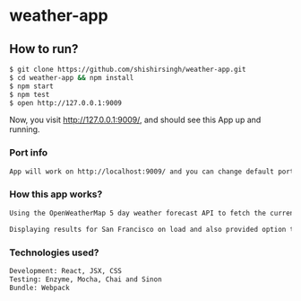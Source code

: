# weather-app

## How to run?

```bash
$ git clone https://github.com/shishirsingh/weather-app.git
$ cd weather-app && npm install
$ npm start
$ npm test
$ open http://127.0.0.1:9009
```

Now, you visit http://127.0.0.1:9009/, and should see this App up and running.

### Port info

```bash
App will work on http://localhost:9009/ and you can change default port in webpack.config.js file
```

### How this app works?

```bash
Using the OpenWeatherMap 5 day weather forecast API to fetch the current 5 day weather forecast. Displaying weather data for every 3 hours.

Displaying results for San Francisco on load and also provided option to search weather on the basis of city as well. When submit, user will get 5 days forecast for entered city.

```

### Technologies used?

```bash
Development: React, JSX, CSS
Testing: Enzyme, Mocha, Chai and Sinon
Bundle: Webpack
```